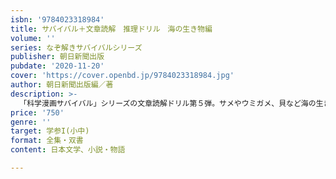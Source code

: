 ```yaml
---
isbn: '9784023318984'
title: サバイバル＋文章読解　推理ドリル　海の生き物編
volume: ''
series: なぞ解きサバイバルシリーズ
publisher: 朝日新聞出版
pubdate: '2020-11-20'
cover: 'https://cover.openbd.jp/9784023318984.jpg'
author: 朝日新聞出版編／著
description: >-
  「科学漫画サバイバル」シリーズの文章読解ドリル第５弾。サメやウミガメ、貝など海の生き物の生態を題材に、「水族館の七不思議」「謎の砂団子」ほか12の謎をズバリ推理！　新学習指導要領対応「全体→部分」読みで、読解力が身につく！
price: '750'
genre: ''
target: 学参I(小中)
format: 全集・双書
content: 日本文学、小説・物語

---
```

